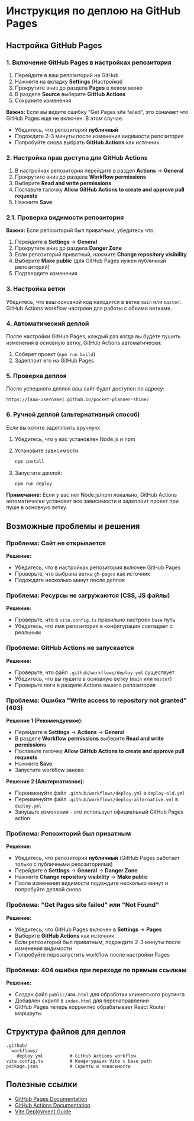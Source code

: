 # Инструкция по деплою на GitHub Pages

## Настройка GitHub Pages

### 1. Включение GitHub Pages в настройках репозитория

1. Перейдите в ваш репозиторий на GitHub
2. Нажмите на вкладку **Settings** (Настройки)
3. Прокрутите вниз до раздела **Pages** в левом меню
4. В разделе **Source** выберите **GitHub Actions**
5. Сохраните изменения

**Важно:** Если вы видите ошибку "Get Pages site failed", это означает что GitHub Pages еще не включен. В этом случае:
- Убедитесь, что репозиторий **публичный**
- Подождите 2-3 минуты после изменения видимости репозитория
- Попробуйте снова выбрать **GitHub Actions** как источник

### 2. Настройка прав доступа для GitHub Actions

1. В настройках репозитория перейдите в раздел **Actions** → **General**
2. Прокрутите вниз до раздела **Workflow permissions**
3. Выберите **Read and write permissions**
4. Поставьте галочку **Allow GitHub Actions to create and approve pull requests**
5. Нажмите **Save**

### 2.1. Проверка видимости репозитория

**Важно:** Если репозиторий был приватным, убедитесь что:
1. Перейдите в **Settings** → **General**
2. Прокрутите вниз до раздела **Danger Zone**
3. Если репозиторий приватный, нажмите **Change repository visibility**
4. Выберите **Make public** (для GitHub Pages нужен публичный репозиторий)
5. Подтвердите изменения

### 3. Настройка ветки

Убедитесь, что ваш основной код находится в ветке `main` или `master`. GitHub Actions workflow настроен для работы с обеими ветками.

### 4. Автоматический деплой

После настройки GitHub Pages, каждый раз когда вы будете пушить изменения в основную ветку, GitHub Actions автоматически:

1. Соберет проект (`npm run build`)
2. Задеплоит его на GitHub Pages

### 5. Проверка деплоя

После успешного деплоя ваш сайт будет доступен по адресу:
```
https://[ваш-username].github.io/pocket-planner-shine/
```

### 6. Ручной деплой (альтернативный способ)

Если вы хотите задеплоить вручную:

1. Убедитесь, что у вас установлен Node.js и npm
2. Установите зависимости:
   ```bash
   npm install
   ```

3. Запустите деплой:
   ```bash
   npm run deploy
   ```

**Примечание:** Если у вас нет Node.js/npm локально, GitHub Actions автоматически установит все зависимости и задеплоит проект при пуше в основную ветку.

## Возможные проблемы и решения

### Проблема: Сайт не открывается
**Решение:** 
- Убедитесь, что в настройках репозитория включен GitHub Pages
- Проверьте, что выбрана ветка `gh-pages` как источник
- Подождите несколько минут после деплоя

### Проблема: Ресурсы не загружаются (CSS, JS файлы)
**Решение:**
- Проверьте, что в `vite.config.ts` правильно настроен `base` путь
- Убедитесь, что имя репозитория в конфигурации совпадает с реальным

### Проблема: GitHub Actions не запускается
**Решение:**
- Проверьте, что файл `.github/workflows/deploy.yml` существует
- Убедитесь, что вы пушите в основную ветку (`main` или `master`)
- Проверьте логи в разделе Actions вашего репозитория

### Проблема: Ошибка "Write access to repository not granted" (403)
**Решение 1 (Рекомендуемое):**
- Перейдите в **Settings** → **Actions** → **General**
- В разделе **Workflow permissions** выберите **Read and write permissions**
- Поставьте галочку **Allow GitHub Actions to create and approve pull requests**
- Нажмите **Save**
- Запустите workflow заново

**Решение 2 (Альтернативное):**
- Переименуйте файл `.github/workflows/deploy.yml` в `deploy-old.yml`
- Переименуйте файл `.github/workflows/deploy-alternative.yml` в `deploy.yml`
- Запушьте изменения - это использует официальный GitHub Pages action

### Проблема: Репозиторий был приватным
**Решение:**
- Убедитесь, что репозиторий **публичный** (GitHub Pages работает только с публичными репозиториями)
- Перейдите в **Settings** → **General** → **Danger Zone**
- Нажмите **Change repository visibility** → **Make public**
- После изменения видимости подождите несколько минут и попробуйте деплой снова

### Проблема: "Get Pages site failed" или "Not Found"
**Решение:**
- Убедитесь, что GitHub Pages включен в **Settings** → **Pages**
- Выберите **GitHub Actions** как источник
- Если репозиторий был приватным, подождите 2-3 минуты после изменения видимости
- Попробуйте перезапустить workflow после настройки Pages

### Проблема: 404 ошибка при переходе по прямым ссылкам
**Решение:**
- Создан файл `public/404.html` для обработки клиентского роутинга
- Добавлен скрипт в `index.html` для перенаправлений
- GitHub Pages теперь корректно обрабатывает React Router маршруты

## Структура файлов для деплоя

```
.github/
  workflows/
    deploy.yml          # GitHub Actions workflow
vite.config.ts          # Конфигурация Vite с base path
package.json            # Скрипты и зависимости
```

## Полезные ссылки

- [GitHub Pages Documentation](https://docs.github.com/en/pages)
- [GitHub Actions Documentation](https://docs.github.com/en/actions)
- [Vite Deployment Guide](https://vitejs.dev/guide/static-deploy.html#github-pages)
